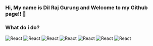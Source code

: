 ### Hi, My name is Dil Raj Gurung and Welcome to my Github page!! 👋

### What do i do?

<img alt="React" src="https://img.shields.io/badge/MySQL-4479A1?logo=MySQL&logoColor=white&style=flat-square" />
<img alt="React" src="https://img.shields.io/badge/Teradata-F37440?logo=Teradata&logoColor=white&style=flat-square" />
<img alt="React" src="https://img.shields.io/badge/MySQL-4479A1?logo=MySQL&logoColor=white&style=flat" />
<img alt="React" src="https://img.shields.io/badge/MySQL-4479A1?logo=MySQL&logoColor=white&style=flat" />
<img alt="React" src="https://img.shields.io/badge/MySQL-4479A1?logo=MySQL&logoColor=white&style=flat" />
<img alt="React" src="https://img.shields.io/badge/MySQL-4479A1?logo=MySQL&logoColor=white&style=flat" />
<img alt="React" src="https://img.shields.io/badge/MySQL-4479A1?logo=MySQL&logoColor=white&style=flat" />
